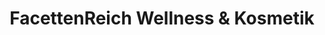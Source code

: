 ---
title: "FacettenReich Wellness & Kosmetik"
url: /neustadt-in-holstein/facettenreich-wellness-und-kosmetik/
shop: Kosmetik
---